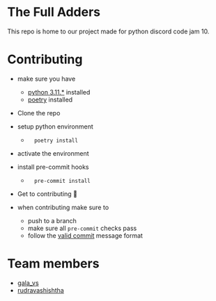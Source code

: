# The Full Adders
This repo is home to our project made for python discord code jam 10.

# Contributing
- make sure you have
    - [python 3.11.*](https://www.python.org/downloads/) installed
    - [poetry](https://python-poetry.org/docs/) installed

- Clone the repo
- setup python environment
    - ```
        poetry install
        ```
- activate the environment
- install pre-commit hooks
    - ```
        pre-commit install
        ```
- Get to contributing 🙂
- when contributing make sure to
    - push to a branch
    - make sure all `pre-commit` checks pass
    - follow the [valid commit](https://github.com/p0lygun/commit-msg-validator/tree/main?tab=readme-ov-file#valid-commit-message-format) message format



# Team members
<!---Todo: add names of all team members --->
- [gala_vs](https://github.com/p0lygun)
- [rudravashishtha](https://github.com/rudravashishtha)
